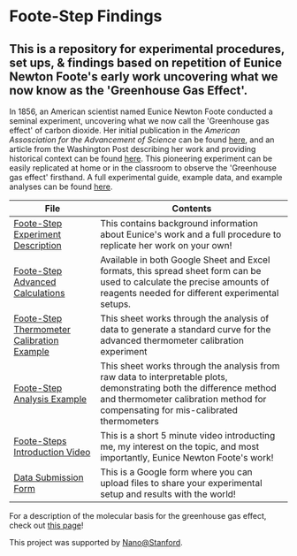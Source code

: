 # Foote-Step Findings
## This is a repository for experimental procedures, set ups, & findings based on repetition of Eunice Newton Foote's early work uncovering what we now know as the 'Greenhouse Gas Effect'. 

In 1856, an American scientist named Eunice Newton Foote conducted a seminal experiment, uncovering what we now call the 'Greenhouse gas effect' of carbon dioxide. Her initial publication in the *American Assosciation for the Advancement of Science* can be found [here](https://static1.squarespace.com/static/5a2614102278e77e59a04f26/t/5aa1c3cf419202b500c3b388/1520550865302/foote_circumstances-affecting-heat-suns-rays_1856.pdf), and an article from the Washington Post describing her work and providing historical context can be found [here](https://www.washingtonpost.com/history/2021/11/17/eunice-newton-foote-john-tyndall/). This pioneering experiment can be easily replicated at home or in the classroom to observe the 'Greenhouse gas effect' firsthand. A full experimental guide, example data, and example analyses can be found [here](https://drive.google.com/drive/folders/1jG9SnJfxXYrRZ0pTnO3tU6W8_VhzS1oJ?usp=sharing). 

| File                         | Contents |
| ---------------------------- | -------- |
| [Foote-Step Experiment Description](https://docs.google.com/document/d/1QcKHQgx8SSwr-baKsRfbYLMzD3DtKUHY4A6jckSHJAU/edit?usp=sharing) | This contains background information about Eunice's work and a full procedure to replicate her work on your own! |
| [Foote-Step Advanced Calculations](https://docs.google.com/spreadsheets/d/1tkK66GXUpAw81MWhQY4kRPdjeo2oqS6eYQeyG2bud0k/edit?usp=sharing)  | Available in both Google Sheet and Excel formats, this spread sheet form can be used to calculate the precise amounts of reagents needed for different experimental setups. |
| [Foote-Step Thermometer Calibration Example](https://docs.google.com/spreadsheets/d/1ey4LmXIWB70fvFiyQj-Uq2JEG1rxSLz2azqtyFuc9NQ/edit?usp=sharing) | This sheet works through the analysis of data to generate a standard curve for the advanced thermometer calibration experiment | 
| [Foote-Step Analysis Example](https://docs.google.com/spreadsheets/d/1eUM9zGISp6Nr5DGSTk7nVY4388xVUlgupqNgpQcTITU/edit?usp=sharing) | This sheet works through the analysis from raw data to interpretable plots, demonstrating both the difference method and thermometer calibration method for compensating for mis-calibrated thermometers |
| [Foote-Steps Introduction Video](https://clipchamp.com/watch/ZMIBpQ3oPSq) | This is a short 5 minute video introducting me, my interest on the topic, and most importantly, Eunice Newton Foote's work! |
| [Data Submission Form](https://docs.google.com/forms/d/e/1FAIpQLSesGxliXi643fj8oecmNTcI0xu1lFDo9uMafeSSicZhQSsx_w/viewform?usp=sf_link) | This is a Google form where you can upload files to share your experimental setup and results with the world! |

For a description of the molecular basis for the greenhouse gas effect, check out [this page](https://www.nku.edu/~hicks/CHE%20120/The%20Greenhouse%20Effect%20alpha.htm)!

This project was supported by [Nano@Stanford](https://nanolabs.stanford.edu/).
